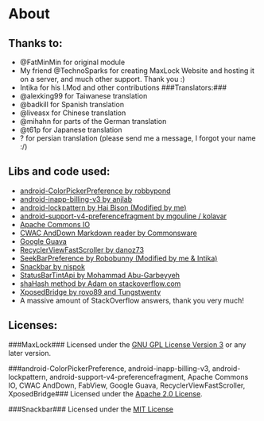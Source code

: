 About
=====
Thanks to:
----------
- @FatMinMin for original module
- My friend @TechnoSparks for creating MaxLock Website and hosting it on a server, and much other support. Thank you :)
- Intika for his I.Mod and other contributions
###Translators:###
- @alexking99 for Taiwanese translation
- @badkill for Spanish translation
- @liveasx for Chinese translation
- @mihahn for parts of the German translation
- @t61p for Japanese translation
- ? for persian translation (please send me a message, I forgot your name :/)

Libs and code used:
-------------------
- [android-ColorPickerPreference by robbypond](https://github.com/robbypond/android-ColorPickerPreference)
- [android-inapp-billing-v3 by anjlab](https://github.com/anjlab/android-inapp-billing-v3)
- [android-lockpattern by Hai Bison (Modified by me)](https://code.google.com/p/android-lockpattern/)
- [android-support-v4-preferencefragment by mgouline / kolavar](https://github.com/mgouline/android-support-v4-preferencefragment)
- [Apache Commons IO](http://commons.apache.org/proper/commons-io/)
- [CWAC AndDown Markdown reader by Commonsware](https://github.com/commonsguy/cwac-anddown)
- [Google Guava](https://github.com/google/guava)
- [RecyclerViewFastScroller by danoz73](https://github.com/danoz73/RecyclerViewFastScroller)
- [SeekBarPreference by Robobunny (Modified by me & Intika)](http://robobunny.com/wp/2013/08/24/android-seekbar-preference-v2/)
- [Snackbar by nispok](https://github.com/nispok/snackbar)
- [StatusBarTintApi by Mohammad Abu-Garbeyyeh](https://github.com/MohammadAG/Xposed-Tinted-Status-Bar/blob/master/src/com/mohammadag/colouredstatusbar/StatusBarTintApi.java)
- [shaHash method by Adam on stackoverflow.com](http://stackoverflow.com/a/11978976)
- [XposedBridge by rovo89 and Tungstwenty](https://github.com/rovo89/XposedBridge)
- A massive amount of StackOverflow answers, thank you very much!

Licenses:
---------
###MaxLock###
Licensed under the [GNU GPL License Version 3](http://www.gnu.org/licenses/gpl-3.0.txt) or any later version.

###android-ColorPickerPreference, android-inapp-billing-v3, android-lockpattern, android-support-v4-preferencefragment, Apache Commons IO, CWAC AndDown, FabView, Google Guava, RecyclerViewFastScroller, XposedBridge###
Licensed under the [Apache 2.0 License](http://www.apache.org/licenses/LICENSE-2.0.txt).

###Snackbar###
Licensed under the [MIT License](http://opensource.org/licenses/MIT)